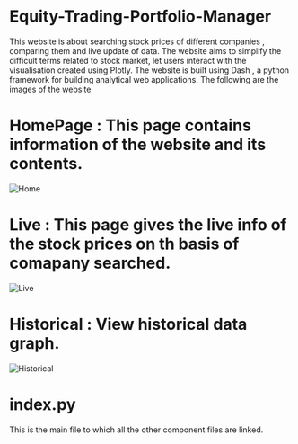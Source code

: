 # Equity-Trading-Portfolio-Manager

This website is about searching stock prices of different companies , comparing them and live update of data.
The website aims to simplify the difficult terms related to stock market, let users interact with the visualisation created using Plotly. The website is built using Dash , a python framework for building analytical web applications.
The following are the images of the website

# HomePage : This page contains information of the website and its contents.

![Home](https://user-images.githubusercontent.com/36327997/42178496-4d1761ba-7e4e-11e8-82cc-ebcbb4e63794.png)


# Live : This page gives the live info of the stock prices on th basis of comapany searched.
![Live](https://user-images.githubusercontent.com/36327997/42178554-7d24fc8c-7e4e-11e8-9b1e-96051183d4b7.png)

# Historical : View historical data graph.
![Historical](https://camo.githubusercontent.com/23f1b031b12776f84b1b8175e35b205cdaed174a/68747470733a2f2f692e696d6775722e636f6d2f69394c417550462e706e67)

# index.py
This is the main file to which all the other component files are linked.
